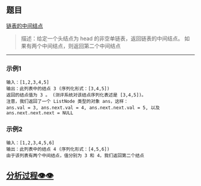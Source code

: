 ## 题目

[链表的中间结点](https://leetcode.cn/problems/middle-of-the-linked-list/)

> 描述：给定一个头结点为 head 的非空单链表，返回链表的中间结点。
如果有两个中间结点，则返回第二个中间结点

- - -

### 示例1

```
输入：[1,2,3,4,5]
输出：此列表中的结点 3 (序列化形式：[3,4,5])
返回的结点值为 3 。 (测评系统对该结点序列化表述是 [3,4,5])。
注意，我们返回了一个 ListNode 类型的对象 ans，这样：
ans.val = 3, ans.next.val = 4, ans.next.next.val = 5, 以及 ans.next.next.next = NULL
```


### 示例2

```
输入：[1,2,3,4,5,6]
输出：此列表中的结点 4 (序列化形式：[4,5,6])
由于该列表有两个中间结点，值分别为 3 和 4，我们返回第二个结点
```

## [分析过程👁👁](./analyze.md)
